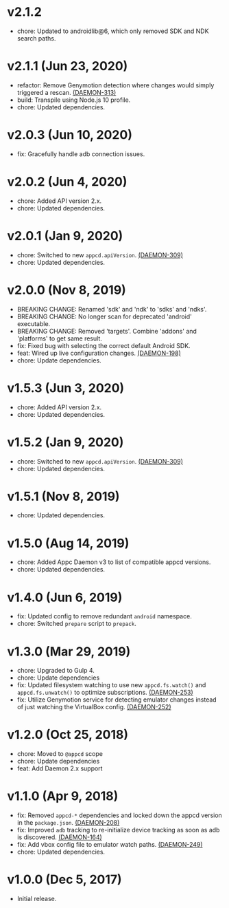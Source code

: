 # v2.1.2

 * chore: Updated to androidlib@6, which only removed SDK and NDK search paths.

# v2.1.1 (Jun 23, 2020)

 * refactor: Remove Genymotion detection where changes would simply triggered a rescan.
   [(DAEMON-313)](https://jira.appcelerator.org/browse/DAEMON-313)
 * build: Transpile using Node.js 10 profile.
 * chore: Updated dependencies.

# v2.0.3 (Jun 10, 2020)

 * fix: Gracefully handle adb connection issues.

# v2.0.2 (Jun 4, 2020)

 * chore: Added API version 2.x.
 * chore: Updated dependencies.

# v2.0.1 (Jan 9, 2020)

 * chore: Switched to new `appcd.apiVersion`.
   [(DAEMON-309)](https://jira.appcelerator.org/browse/DAEMON-309)
 * chore: Updated dependencies.

# v2.0.0 (Nov 8, 2019)

 * BREAKING CHANGE: Renamed 'sdk' and 'ndk' to 'sdks' and 'ndks'.
 * BREAKING CHANGE: No longer scan for deprecated 'android' executable.
 * BREAKING CHANGE: Removed 'targets'. Combine 'addons' and 'platforms' to get same result.
 * fix: Fixed bug with selecting the correct default Android SDK.
 * feat: Wired up live configuration changes.
   [(DAEMON-198)](https://jira.appcelerator.org/browse/DAEMON-198)
 * chore: Update dependencies.

# v1.5.3 (Jun 3, 2020)

 * chore: Added API version 2.x.
 * chore: Updated dependencies.

# v1.5.2 (Jan 9, 2020)

 * chore: Switched to new `appcd.apiVersion`.
   [(DAEMON-309)](https://jira.appcelerator.org/browse/DAEMON-309)
 * chore: Updated dependencies.

# v1.5.1 (Nov 8, 2019)

 * chore: Updated dependencies.

# v1.5.0 (Aug 14, 2019)

 * chore: Added Appc Daemon v3 to list of compatible appcd versions.
 * chore: Updated dependencies.

# v1.4.0 (Jun 6, 2019)

 * fix: Updated config to remove redundant `android` namespace.
 * chore: Switched `prepare` script to `prepack`.

# v1.3.0 (Mar 29, 2019)

 * chore: Upgraded to Gulp 4.
 * chore: Update dependencies
 * fix: Updated filesystem watching to use new `appcd.fs.watch()` and `appcd.fs.unwatch()` to
   optimize subscriptions. [(DAEMON-253)](https://jira.appcelerator.org/browse/DAEMON-253)
 * fix: Utilize Genymotion service for detecting emulator changes instead of just watching the
   VirtualBox config. [(DAEMON-252)](https://jira.appcelerator.org/browse/DAEMON-252)

# v1.2.0 (Oct 25, 2018)

 * chore: Moved to `@appcd` scope
 * chore: Update dependencies
 * feat: Add Daemon 2.x support

# v1.1.0 (Apr 9, 2018)

 * fix: Removed `appcd-*` dependencies and locked down the appcd version in the `package.json`.
   [(DAEMON-208)](https://jira.appcelerator.org/browse/DAEMON-208)
 * fix: Improved `adb` tracking to re-initialize device tracking as soon as adb is discovered.
   [(DAEMON-164)](https://jira.appcelerator.org/browse/DAEMON-164)
 * fix: Add vbox config file to emulator watch paths.
   [(DAEMON-249)](https://jira.appcelerator.org/browse/DAEMON-249)
 * chore: Updated dependencies.

# v1.0.0 (Dec 5, 2017)

 * Initial release.
